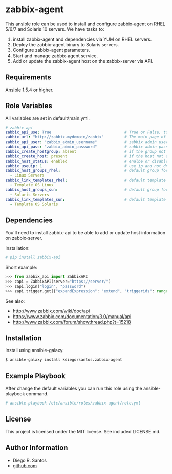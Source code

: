 zabbix-agent
============

This ansible role can be used to install and configure zabbix-agent on RHEL 5/6/7 and Solaris 10 servers.
We have tasks to:

1. install zabbix-agent and dependencies via YUM on RHEL servers.
2. Deploy the zabbix-agent binary to Solaris servers.
3. Configure zabbix-agent parameters.
3. Start and manage zabbix-agent service.
4. Add or update the zabbix-agent host on the zabbix-server via API.

Requirements
------------
Ansible 1.5.4 or higher.


Role Variables
--------------

All variables are set in default\main.yml.

```yaml
# zabbix-api
zabbix_api_use: True                                # True or False, to enable or not zabbix-api.
zabbix_url: "http://zabbix.mydomain/zabbix"         # The main page of your zabbix server.
zabbix_api_user: "zabbix_admin_username"            # zabbix admin username.
zabbix_api_pass: "zabbix_admin_password"            # zabbix admin password.
zabbix_create_hostgroup: absent                     # if the group not exists create it or not.
zabbix_create_host: present                         # if the host not exists create it or not.
zabbix_host_status: enabled                         # enalbe or disable the host.
zabbix_useuip: 1                                    # use ip and not dns.
zabbix_host_groups_rhel:                            # default group for Linux hosts.
  - Linux Servers
zabbix_link_templates_rhel:                         # default template for Linux hosts.
  - Template OS Linux
zabbix_host_groups_sun:                             # default group for Solaris hosts.
  - Solaris Servers
zabbix_link_templates_sun:                          # default template for Solaris hosts.
  - Template OS Solaris
```



Dependencies
------------

You'll need to install zabbix-api to be able to add or update host information on zabbix-server.

Installation:
```sh
# pip install zabbix-api
```

Short example:

```python
>>> from zabbix_api import ZabbixAPI
>>> zapi = ZabbixAPI(server="https://server/")
>>> zapi.login("login", "password")
>>> zapi.trigger.get({"expandExpression": "extend", "triggerids": range(0, 100)})
```

See also:
* http://www.zabbix.com/wiki/doc/api
* https://www.zabbix.com/documentation/3.0/manual/api
* http://www.zabbix.com/forum/showthread.php?t=15218


Installation
------------

Install using ansible-galaxy.

```sh
$ ansible-galaxy install kdiegorsantos.zabbix-agent
```

Example Playbook
----------------

After change the default variables you can run this role using the ansible-playbook command.

```sh
# ansible-playbook /etc/ansible/roles/zabbix-agent/role.yml
```

License
-------

This project is licensed under the MIT license. See included LICENSE.md.


Author Information
-------

* Diego R. Santos
* [github.com](https://github.com/kdiegorsantos)


